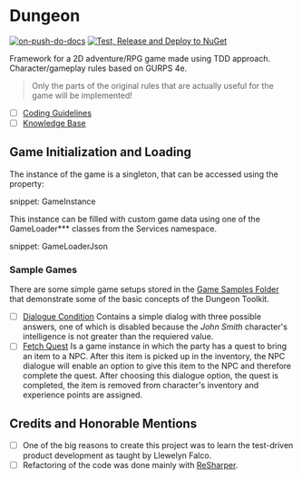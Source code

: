 # Dungeon

[![on-push-do-docs](https://github.com/tvomacka/Dungeon/actions/workflows/on-push-do-docs.yml/badge.svg)](https://github.com/tvomacka/Dungeon/actions/workflows/on-push-do-docs.yml)
[![Test, Release and Deploy to NuGet](https://github.com/tvomacka/Dungeon/actions/workflows/on-version-test-release-depploy.yml/badge.svg)](https://github.com/tvomacka/Dungeon/actions/workflows/on-version-test-release-depploy.yml)

Framework for a 2D adventure/RPG game made using TDD approach.
Character/gameplay rules based on GURPS 4e.

> Only the parts of the original rules that are actually useful for the game will be implemented!

- [ ] [Coding Guidelines](Docs/codingGuidelines.md)
- [ ] [Knowledge Base](Docs/knowledgeBase.md)

## Game Initialization and Loading

The instance of the game is a singleton, that can be accessed using the property:

snippet: GameInstance

This instance can be filled with custom game data using one of the GameLoader*** classes from the Services namespace.

snippet: GameLoaderJson

### Sample Games

There are some simple game setups stored in the [Game Samples Folder](DungeonTests/TestResources/Games) that demonstrate some of the basic concepts of the Dungeon Toolkit.

- [ ] [Dialogue Condition](DungeonTests/TestResources/Games/dialogueCondition.json) Contains a simple dialog with three possible answers, one of which is disabled because the *John Smith* character's intelligence is not greater than the requiered value.
- [ ] [Fetch Quest](DungeonTests/TestResources/Games/fetchQuest.json) Is a game instance in which the party has a quest to bring an item to a NPC. After this item is picked up in the inventory, the NPC dialogue will enable an option to give this item to the NPC and therefore complete the quest. After choosing this dialogue option, the quest is completed, the item is removed from character's inventory and experience points are assigned.

## Credits and Honorable Mentions

- [ ] One of the big reasons to create this project was to learn the test-driven product development as taught by Llewelyn Falco.
- [ ] Refactoring of the code was done mainly with [ReSharper](https://jb.gg/OpenSourceSupport).
